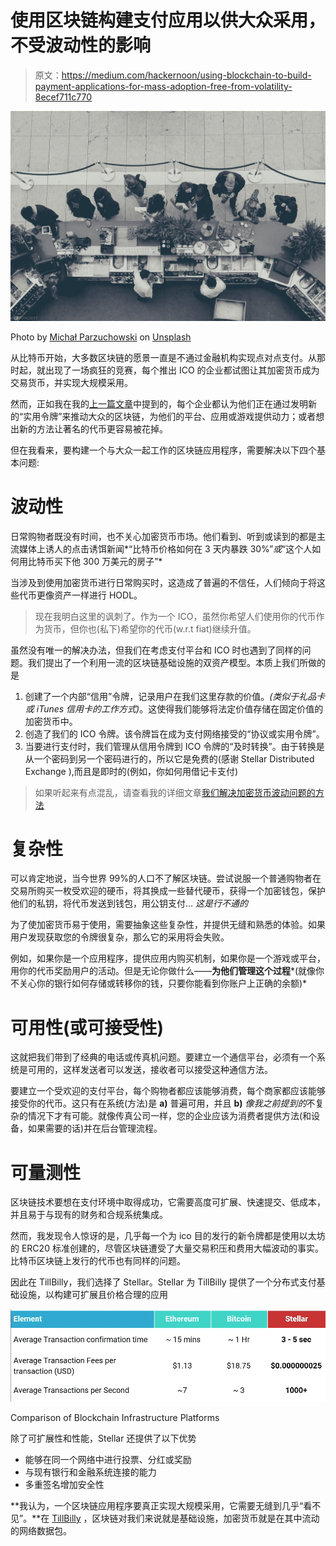 # 使用区块链构建支付应用以供大众采用，不受波动性的影响

> 原文：<https://medium.com/hackernoon/using-blockchain-to-build-payment-applications-for-mass-adoption-free-from-volatility-8ecef711c770>

![](img/efc518b2ba57a9dbc7076a9b1bb77d74.png)

Photo by [Michał Parzuchowski](https://unsplash.com/@mparzuchowski?utm_source=medium&utm_medium=referral) on [Unsplash](https://unsplash.com?utm_source=medium&utm_medium=referral)

从比特币开始，大多数区块链的愿景一直是不通过金融机构实现点对点支付。从那时起，就出现了一场疯狂的竞赛，每个推出 ICO 的企业都试图让其加密货币成为交易货币，并实现大规模采用。

然而，正如我在我的[上一篇文章](/tillbilly/worlds-1st-blockchain-powered-integrated-point-of-sale-terminal-is-a-bold-claim-afa8a97f098d)中提到的，每个企业都认为他们正在通过发明新的“实用令牌”来推动大众的区块链，为他们的平台、应用或游戏提供动力；或者想出新的方法让著名的代币更容易被花掉。

但在我看来，要构建一个与大众一起工作的区块链应用程序，需要解决以下四个基本问题:

# 波动性

日常购物者既没有时间，也不关心加密货币市场。他们看到、听到或读到的都是主流媒体上诱人的点击诱饵新闻*“比特币价格如何在 3 天内暴跌 30%”*或*“这个人如何用比特币买下他 300 万美元的房子”*

当涉及到使用加密货币进行日常购买时，这造成了普遍的不信任，人们倾向于将这些代币更像资产一样进行 HODL。

> 现在我明白这里的讽刺了。作为一个 ICO，虽然你希望人们使用你的代币作为货币，但你也(私下)希望你的代币(w.r.t fiat)继续升值。

虽然没有唯一的解决办法，但我们在考虑支付平台和 ICO 时也遇到了同样的问题。我们提出了一个利用一流的区块链基础设施的双资产模型。本质上我们所做的是

1.  创建了一个内部“信用”令牌，记录用户在我们这里存款的价值。*(类似于礼品卡或 iTunes 信用卡的工作方式)*。这使得我们能够将法定价值存储在固定价值的加密货币中。
2.  创造了我们的 ICO 令牌。该令牌旨在成为支付网络接受的“协议或实用令牌”。
3.  当要进行支付时，我们管理从信用令牌到 ICO 令牌的“及时转换”。由于转换是从一个密码到另一个密码进行的，所以它是免费的(感谢 Stellar Distributed Exchange ),而且是即时的(例如，你如何用借记卡支付)

> 如果听起来有点混乱，请查看我的详细文章[我们解决加密货币波动问题的方法](/tillbilly/tillbilly-crypto-volatility-solution-aff81c789515)

# 复杂性

可以肯定地说，当今世界 99%的人口不了解区块链。尝试说服一个普通购物者在交易所购买一枚受欢迎的硬币，将其换成一些替代硬币，获得一个加密钱包，保护他们的私钥，将代币发送到钱包，用公钥支付… *这是行不通的*

为了使加密货币易于使用，需要抽象这些复杂性，并提供无缝和熟悉的体验。如果用户发现获取您的令牌很复杂，那么它的采用将会失败。

例如，如果你是一个应用程序，提供应用内购买机制，如果你是一个游戏或平台，用你的代币奖励用户的活动。但是无论你做什么——**为他们管理这个过程***(就像你不关心你的银行如何存储或转移你的钱，只要你能看到你账户上正确的余额)*

# 可用性(或可接受性)

这就把我们带到了经典的电话或传真机问题。要建立一个通信平台，必须有一个系统是可用的，这样发送者可以发送，接收者可以接受这种通信方法。

要建立一个受欢迎的支付平台，每个购物者都应该能够消费，每个商家都应该能够接受你的代币。这只有在系统(方法)是 **a)** 普遍可用，并且 **b)** *像我之前提到的*不复杂的情况下才有可能。就像传真公司一样，您的企业应该为消费者提供方法(和设备，如果需要的话)并在后台管理流程。

# 可量测性

区块链技术要想在支付环境中取得成功，它需要高度可扩展、快速提交、低成本，并且易于与现有的财务和合规系统集成。

然而，我发现令人惊讶的是，几乎每一个为 ico 目的发行的新令牌都是使用以太坊的 ERC20 标准创建的，尽管区块链遭受了大量交易积压和费用大幅波动的事实。比特币区块链上发行的代币也有同样的问题。

因此在 TillBilly，我们选择了 Stellar。Stellar 为 TillBilly 提供了一个分布式支付基础设施，以构建可扩展且价格合理的应用

![](img/e05b45853b88f4916f874d098753874e.png)

Comparison of Blockchain Infrastructure Platforms

除了可扩展性和性能，Stellar 还提供了以下优势

*   能够在同一个网络中进行投票、分红或奖励
*   与现有银行和金融系统连接的能力
*   多重签名增加安全性

**我认为，一个区块链应用程序要真正实现大规模采用，它需要无缝到几乎“看不见”。**在 [TillBilly](https://tillbilly.com) ，区块链对我们来说就是基础设施，加密货币就是在其中流动的网络数据包。